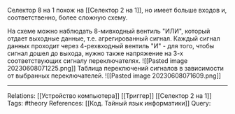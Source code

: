 Селектор 8 на 1 похож на [[Селектор 2 на 1]], но имеет больше входов и, соответственно, более сложную схему. 

На схеме можно наблюдать 8-мивходный вентиль "ИЛИ", который отдает выходные данные, т.е. агрегированный сигнал. Каждый сигнал данных проходит через 4-рехвходный вентиль "И" - для того, чтобы сигнал дошел до выхода, нужно также напряжение на 3-х соответствующих сигналу переключателях. 
![[Pasted image 20230608071225.png]]
Таблица переключений сигналов в зависимости от выбранных переключателей. 
![[Pasted image 20230608071609.png]]

___
Relations: [[Устройство компьютера]] [[Триггер]] [[Селектор 2 на 1]]
Tags: #theory 
References: [[Код. Тайный язык информатики]] 
Query: 